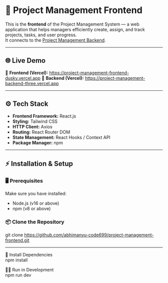 # 🚀 Project Management Frontend

This is the **frontend** of the Project Management System — a web application that helps managers efficiently create, assign, and track projects, tasks, and user progress.  
It connects to the [Project Management Backend](https://github.com/abhimanyu-code699/project-management-backend).

---

## 🌐 Live Demo
🔗 **Frontend (Vercel):** https://project-management-frontend-dusky.vercel.app
🔗 **Backend (Vercel):** https://project-management-backend-three.vercel.app

---

## ⚙️ Tech Stack
- **Frontend Framework:** React.js  
- **Styling:** Tailwind CSS  
- **HTTP Client:** Axios  
- **Routing:** React Router DOM  
- **State Management:** React Hooks / Context API  
- **Package Manager:** npm  

---

## ⚡ Installation & Setup  
### 🖥️ Prerequisites  
Make sure you have installed:  
- Node.js (v16 or above)  
- npm (v8 or above)


### 📦 Clone the Repository  
git clone https://github.com/abhimanyu-code699/project-management-frontend.git

---

🔧 Install Dependencies  
npm install  

🧑‍💻 Run in Development  
npm run dev
